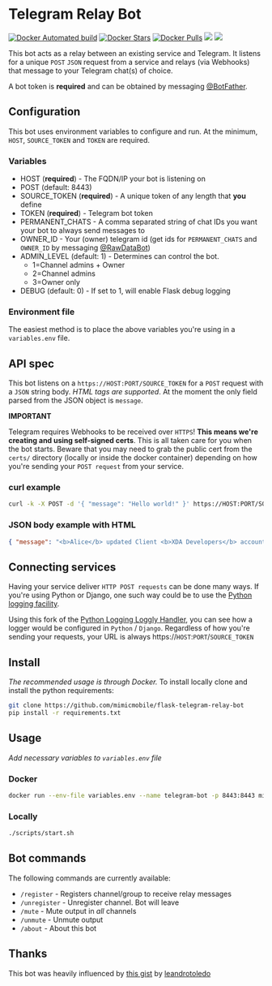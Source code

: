 # Telegram Relay Bot

[![Docker Automated build](https://img.shields.io/docker/automated/mimicmobile/flask-telegram-relay-bot.svg)](https://hub.docker.com/r/mimicmobile/flask-telegram-relay-bot/)
[![Docker Stars](https://img.shields.io/docker/stars/mimicmobile/flask-telegram-relay-bot.svg)](https://hub.docker.com/r/mimicmobile/flask-telegram-relay-bot/)
[![Docker Pulls](https://img.shields.io/docker/pulls/mimicmobile/flask-telegram-relay-bot.svg)](https://hub.docker.com/r/mimicmobile/flask-telegram-relay-bot/)
[![](https://images.microbadger.com/badges/image/mimicmobile/flask-telegram-relay-bot.svg)](https://microbadger.com/images/mimicmobile/flask-telegram-relay-bot "Get your own image badge on microbadger.com")
[![](https://images.microbadger.com/badges/commit/mimicmobile/flask-telegram-relay-bot.svg)](https://microbadger.com/images/mimicmobile/flask-telegram-relay-bot "Get your own commit badge on microbadger.com")

This bot acts as a relay between an existing service and Telegram.  It listens for a unique `POST` `JSON` request from a service and relays (via Webhooks) that message to your Telegram chat(s) of choice.

A bot token is **required** and can be obtained by messaging [@BotFather](https://telegram.me/BotFather).

## Configuration
This bot uses environment variables to configure and run.  At the minimum, `HOST`, `SOURCE_TOKEN` and `TOKEN` are required.

### Variables
* HOST (**required**) - The FQDN/IP your bot is listening on
* POST (default: 8443)
* SOURCE_TOKEN (**required**) - A unique token of any length that **you** define
* TOKEN (**required**) - Telegram bot token
* PERMANENT_CHATS - A comma separated string of chat IDs you want your bot to always send messages to
* OWNER_ID - Your (owner) telegram id (get ids for `PERMANENT_CHATS` and `OWNER_ID` by messaging [@RawDataBot](https://telegram.me/RawDataBot))
* ADMIN_LEVEL (default: 1) - Determines can control the bot.
  * 1=Channel admins + Owner
  * 2=Channel admins
  * 3=Owner only
* DEBUG (default: 0) - If set to 1, will enable Flask debug logging

### Environment file
The easiest method is to place the above variables you're using in a `variables.env` file.

## API spec
This bot listens on a `https://HOST:PORT/SOURCE_TOKEN` for a `POST` request with a `JSON` string body.  _HTML tags are supported_.
At the moment the only field parsed from the JSON object is `message`.

**IMPORTANT**
 
   Telegram requires Webhooks to be received over `HTTPS`! **This means we're creating and using self-signed certs**.  This is all taken care for you when the bot starts.  Beware that you may need to grab the public cert from the `certs/` directory (locally or inside the docker container) depending on how you're sending your `POST request` from your service.

### curl example
```bash
curl -k -X POST -d '{ "message": "Hello world!" }' https://HOST:PORT/SOURCE_TOKEN
```
### JSON body example with HTML
```json
{ "message": "<b>Alice</b> updated Client <b>XDA Developers</b> account permissions: <code>ADDRESS</code>" }
```

## Connecting services
Having your service deliver `HTTP POST requests` can be done many ways.  If you're using Python or Django, one such way could be to use the [Python logging facility](https://docs.python.org/3/library/logging.html).

Using this fork of the [Python Logging Loggly Handler](https://github.com/mimicmobile/loggly-python-handler), you can see how a logger would be configured in `Python` / `Django`.
Regardless of how you're sending your requests, your URL is always https://`HOST`:`PORT`/`SOURCE_TOKEN`

## Install
_The recommended usage is through Docker._  To install locally clone and install the python requirements:
```bash
git clone https://github.com/mimicmobile/flask-telegram-relay-bot
pip install -r requirements.txt
```

## Usage
*Add necessary variables to `variables.env` file*
### Docker
```bash
docker run --env-file variables.env --name telegram-bot -p 8443:8443 mimicmobile/flask-telegram-relay-bot
```
### Locally
```bash
./scripts/start.sh
```

## Bot commands
The following commands are currently available:
* `/register` - Registers channel/group to receive relay messages
* `/unregister` - Unregister channel.  Bot will leave
* `/mute` - Mute output in _all_ channels
* `/unmute` - Unmute output
* `/about` - About this bot

## Thanks
This bot was heavily influenced by [this gist](https://gist.github.com/leandrotoledo/4e9362acdc5db33ae16c) by [leandrotoledo](https://github.com/leandrotoledo)
